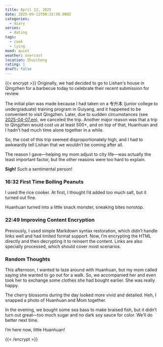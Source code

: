 ```yaml
---
title: April 12, 2025
date: 2025-04-12T08:32:50.000Z
categories:
  - diary
series:
  - dating
tags:
  - cook
  - lying
mood: quiet
weather: overcast
location: Shuicheng
rating: 1
draft: false
---
```


{{< encrypt >}}
Originally, we had decided to go to Lishan's house in Qingzhen for a barbecue today to celebrate their recent submission for review.

The initial plan was made because I had taken on a 专升本 (junior college to undergraduate) training program in Guiyang, and it happened to be convenient to visit Qingzhen. Later, due to sudden circumstances (see [2025-04-07.en](2025-04-07.en.md)), we canceled the trip. Another major reason was that a trip to Qingzhen would cost us at least 500+, and on top of that, Huanhuan and I hadn't had much time alone together in a while.  

So, the cost of this trip seemed disproportionately high, and I had to awkwardly tell Lishan that we wouldn’t be coming after all.  

The reason I gave—helping my mom adjust to city life—was actually the least important factor, but the other reasons were too hard to explain.  

**Sigh!** Such a sentimental person!  

### 16:32 First Time Boiling Peanuts  

I used the rice cooker. At first, I thought I’d added too much salt, but it turned out fine.  

Huanhuan turned into a little snack monster, sneaking bites nonstop.  

### 22:49 Improving Content Encryption  

Previously, I used simple Markdown syntax restoration, which didn’t handle links well and had limited format support. Now, I’m encrypting the HTML directly and then decrypting it to reinsert the content. Links are also specially processed, which should cover most scenarios.  

### Random Thoughts  

This afternoon, I wanted to laze around with Huanhuan, but my mom called saying she wanted to go out for a walk. So, we accompanied her and even took her to exchange some clothes she had bought earlier. She was really happy.  

The cherry blossoms during the day looked more vivid and detailed. Heh, I snapped a photo of Huanhuan and Mom together.  

In the evening, we bought some sea bass to make braised fish, but it didn’t turn out great—too much sugar and no dark soy sauce for color. We’ll do better next time.  

I’m here now, little Huanhuan!

{{< /encrypt >}}  


